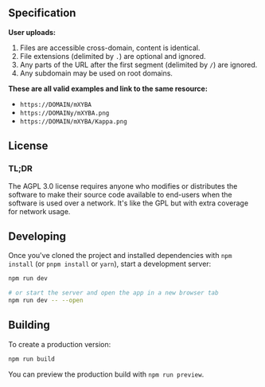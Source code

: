 ## Specification

**User uploads:**
1. Files are accessible cross-domain, content is identical.
2. File extensions (delimited by `.`) are optional and ignored.
3. Any parts of the URL after the first segment (delimited by `/`) are ignored.
4. Any subdomain may be used on root domains.

**These are all valid examples and link to the same resource:**
- `https://DOMAIN/mXYBA`
- `https://DOMAINy/mXYBA.png`
- `https://DOMAIN/mXYBA/Kappa.png`

## License

### TL;DR

The AGPL 3.0 license requires anyone who modifies or distributes the software to make their source code available to end-users when the software is used over a network. It's like the GPL but with extra coverage for network usage.

## Developing

Once you've cloned the project and installed dependencies with `npm install` (or `pnpm install` or `yarn`), start a development server:

```bash
npm run dev

# or start the server and open the app in a new browser tab
npm run dev -- --open
```

## Building

To create a production version:

```bash
npm run build
```

You can preview the production build with `npm run preview`.
